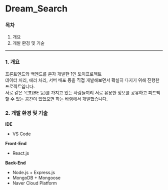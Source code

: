 # Dream_Search

### 목차
1. 개요
2. 개발 환경 및 기술

---

### 1. 개요
프론트엔드와 백엔드를 혼자 개발한 1인 토이프로젝트<br />
데이터 처리, 에러 처리, 서버 배포 등을 직접 개발해보면서 확실히 다지기 위해 진행한 프로젝트입니다. <br />
서로 같은 목표(BE 등)를 가지고 있는 사람들끼리 서로 유용한 정보를 공유하고 피드백할 수 있는 공간이 있었으면 하는 바램에서 개발했습니다. <br />

### 2. 개발 환경 및 기술
**IDE**
- VS Code

**Front-End**
- React.js

**Back-End**
- Node.js + Express.js
- MongoDB + Mongoose
- Naver Cloud Platform
